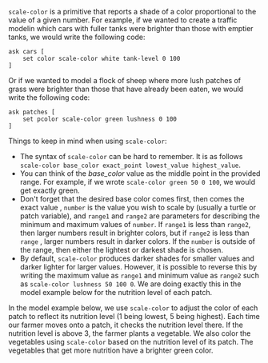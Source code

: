 `scale-color` is a primitive that reports a shade of a color proportional to the value of a given number. For example, if we wanted to create a traffic modelin which cars with fuller tanks were brighter than those with emptier tanks, we would write the following code:



```
ask cars [
	set color scale-color white tank-level 0 100
]
```



Or if we wanted to model a flock of sheep where more lush patches of grass were brighter than those that have already been eaten, we would write the following code:



```
ask patches [
	set pcolor scale-color green lushness 0 100
]
```



Things to keep in mind when using `scale-color`: 

* The syntax of `scale-color` can be hard to remember. It is as follows `scale-color base_color exact_point lowest_value highest_value`. 
* You can think of the *base_color* value as the middle point in the provided range. For example, if we wrote `scale-color green 50 0 100`, we would get exactly green.
* Don't forget that the desired base color comes first, then comes the exact value ,  `number` is the value you wish to scale by (usually a turtle or patch variable), and `range1` and `range2` are parameters for describing the minimum and maximum  values of `number`. If `range1` is less than `range2`, then larger numbers result in brighter colors, but if `range2` is less than `range` , larger numbers result in darker colors. If the `number` is outside of the range, then either the lightest or darkest shade is chosen. 
* By default, `scale-color` produces darker shades for smaller values and darker lighter for larger values. However, it is possible to reverse this by writing the maximum value as `range1` and minimum value as `range2` such as `scale-color lushness 50 100 0`. We are doing exactly this in the model example below for the nutrition level of each patch.



In the model example below, we use `scale-color` to adjust the color of each patch to reflect its nutrition level (1 being lowest, 5 being highest). Each time our farmer moves onto a patch, it checks the nutrition level there. If the nutrition level is above 3, the farmer plants a vegetable. We also color the vegetables using `scale-color` based on the nutrition level of its patch. The vegetables that get more nutrition have a brighter green color.